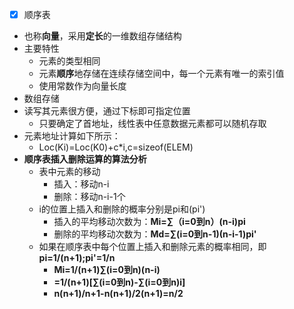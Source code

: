 - [x] 顺序表
- 也称**向量**，采用**定长**的一维数组存储结构
- 主要特性
  - 元素的类型相同
  - 元素**顺序**地存储在连续存储空间中，每一个元素有唯一的索引值
  - 使用常数作为向量长度
- 数组存储
- 读写其元素很方便，通过下标即可指定位置
  - 只要确定了首地址，线性表中任意数据元素都可以随机存取
- 元素地址计算如下所示：
  - Loc(Ki)=Loc(K0)+c*i,c=sizeof(ELEM)
- **顺序表插入删除运算的算法分析**
  - 表中元素的移动
    - 插入：移动n-i
    - 删除：移动n-i-1个
  - i的位置上插入和删除的概率分别是pi和(pi')
    - 插入的平均移动次数为：**Mi=∑（i=0到n）(n-i)pi**
    - 删除的平均移动次数为：**Md=∑(i=0到n-1)(n-i-1)pi'**
  - 如果在顺序表中每个位置上插入和删除元素的概率相同，即**pi=1/(n+1);pi'=1/n**
    - **Mi=1/(n+1)∑(i=0到n)(n-i)**
    -   **=1/(n+1)[∑(i=0到n)-∑(i=0到n)i]**
    - **n(n+1)/n+1-n(n+1)/2(n+1)=n/2**
    